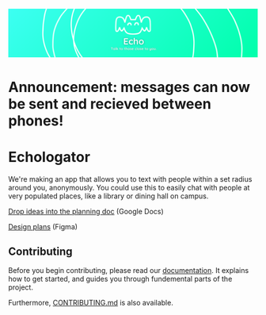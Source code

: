 ![banner](/client/assets/images/github/Echo_banner_small.png)
# Announcement: messages can now be sent and recieved between phones!
# Echologator
We're making an app that allows you to text with people within a set radius around you, anonymously. You could use this to easily chat with people at very populated places, like a library or dining hall on campus.

[Drop ideas into the planning doc](https://docs.google.com/document/d/1fnZhzdzapjkcn7T2G9LytV6WGVBb7rkJRJlz3hdv6NY/edit?usp=sharing) (Google Docs)

[Design plans](https://www.figma.com/file/2mvddKeA4XMODdCidYkDid/Proximity-Chat-App) (Figma)

## Contributing
Before you begin contributing, please read our [documentation](https://osc-proximity-documentation.vercel.app/). It explains how to get started, and guides you through fundemental parts of the project.

Furthermore, [CONTRIBUTING.md](https://github.com/ufosc/OSC-Proximity-Chat-App/blob/main/CONTRIBUTING.md) is also available.
